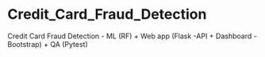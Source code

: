 # Credit_Card_Fraud_Detection
Credit Card Fraud Detection - ML (RF) + Web app (Flask -API + Dashboard - Bootstrap) + QA (Pytest)
